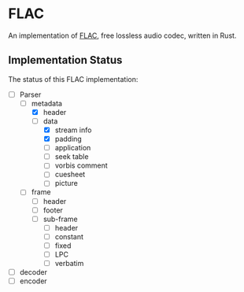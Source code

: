 # FLAC

An implementation of [FLAC][flac], free lossless audio codec, written in
Rust.

## Implementation Status

The status of this FLAC implementation:

- [ ] Parser
  - [ ] metadata
    - [x] header
    - [ ] data
      - [x] stream info
      - [x] padding
      - [ ] application
      - [ ] seek table
      - [ ] vorbis comment
      - [ ] cuesheet
      - [ ] picture
  - [ ] frame
    - [ ] header
    - [ ] footer
    - [ ] sub-frame
      - [ ] header
      - [ ] constant
      - [ ] fixed
      - [ ] LPC
      - [ ] verbatim
- [ ] decoder
- [ ] encoder

[flac]: https://xiph.org/flac
